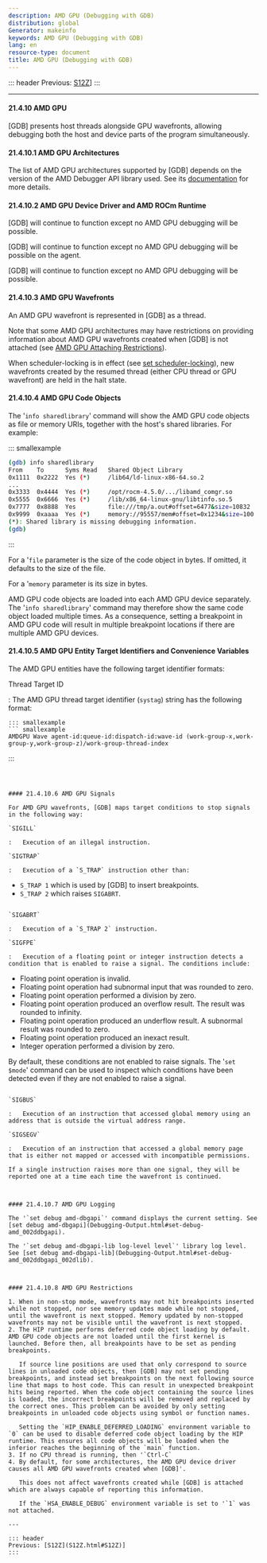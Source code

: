 ```yaml
---
description: AMD GPU (Debugging with GDB)
distribution: global
Generator: makeinfo
keywords: AMD GPU (Debugging with GDB)
lang: en
resource-type: document
title: AMD GPU (Debugging with GDB)
---
```

::: header
Previous: [S12Z](S12Z.html#S12Z)]
:::

---

#### 21.4.10 AMD GPU

[GDB] presents host threads alongside GPU wavefronts, allowing debugging both the host and device parts of the program simultaneously.

#### 21.4.10.1 AMD GPU Architectures

The list of AMD GPU architectures supported by [GDB] depends on the version of the AMD Debugger API library used. See its [documentation](https://docs.amd.com/bundle/ROCDebugger_User_and_API) for more details.

#### 21.4.10.2 AMD GPU Device Driver and AMD ROCm Runtime

[GDB] will continue to function except no AMD GPU debugging will be possible.

[GDB] will continue to function except no AMD GPU debugging will be possible on the agent.

[GDB] will continue to function except no AMD GPU debugging will be possible.

#### 21.4.10.3 AMD GPU Wavefronts

An AMD GPU wavefront is represented in [GDB] as a thread.

Note that some AMD GPU architectures may have restrictions on providing information about AMD GPU wavefronts created when [GDB] is not attached (see [AMD GPU Attaching Restrictions](#AMD-GPU-Attaching-Restrictions)).

When scheduler-locking is in effect (see [set scheduler-locking](All_002dStop-Mode.html#set-scheduler_002dlocking)), new wavefronts created by the resumed thread (either CPU thread or GPU wavefront) are held in the halt state.

#### 21.4.10.4 AMD GPU Code Objects

The '`info sharedlibrary`' command will show the AMD GPU code objects as file or memory URIs, together with the host's shared libraries. For example:

::: smallexample

```bash
(gdb) info sharedlibrary
From    To      Syms Read   Shared Object Library
0x1111  0x2222  Yes (*)     /lib64/ld-linux-x86-64.so.2
...
0x3333  0x4444  Yes (*)     /opt/rocm-4.5.0/.../libamd_comgr.so
0x5555  0x6666  Yes (*)     /lib/x86_64-linux-gnu/libtinfo.so.5
0x7777  0x8888  Yes         file:///tmp/a.out#offset=6477&size=10832
0x9999  0xaaaa  Yes (*)     memory://95557/mem#offset=0x1234&size=100
(*): Shared library is missing debugging information.
(gdb)
```

:::

For a '`file` parameter is the size of the code object in bytes. If omitted, it defaults to the size of the file.

For a '`memory` parameter is its size in bytes.

AMD GPU code objects are loaded into each AMD GPU device separately. The '`info sharedlibrary`' command may therefore show the same code object loaded multiple times. As a consequence, setting a breakpoint in AMD GPU code will result in multiple breakpoint locations if there are multiple AMD GPU devices.

#### 21.4.10.5 AMD GPU Entity Target Identifiers and Convenience Variables

The AMD GPU entities have the following target identifier formats:

Thread Target ID

:   The AMD GPU thread target identifier (`systag`) string has the following format:

```
::: smallexample
``` smallexample
AMDGPU Wave agent-id:queue-id:dispatch-id:wave-id (work-group-x,work-group-y,work-group-z)/work-group-thread-index
```

:::

```



#### 21.4.10.6 AMD GPU Signals 

For AMD GPU wavefronts, [GDB] maps target conditions to stop signals in the following way:

`SIGILL`

:   Execution of an illegal instruction.

`SIGTRAP`

:   Execution of a `S_TRAP` instruction other than:

```

- `S_TRAP 1` which is used by [GDB] to insert breakpoints.
- `S_TRAP 2` which raises `SIGABRT`.

```

`SIGABRT`

:   Execution of a `S_TRAP 2` instruction.

`SIGFPE`

:   Execution of a floating point or integer instruction detects a condition that is enabled to raise a signal. The conditions include:

```

- Floating point operation is invalid.
- Floating point operation had subnormal input that was rounded to zero.
- Floating point operation performed a division by zero.
- Floating point operation produced an overflow result. The result was rounded to infinity.
- Floating point operation produced an underflow result. A subnormal result was rounded to zero.
- Floating point operation produced an inexact result.
- Integer operation performed a division by zero.

By default, these conditions are not enabled to raise signals. The '`set $mode`' command can be used to inspect which conditions have been detected even if they are not enabled to raise a signal.

```

`SIGBUS`

:   Execution of an instruction that accessed global memory using an address that is outside the virtual address range.

`SIGSEGV`

:   Execution of an instruction that accessed a global memory page that is either not mapped or accessed with incompatible permissions.

If a single instruction raises more than one signal, they will be reported one at a time each time the wavefront is continued.



#### 21.4.10.7 AMD GPU Logging 

The '`set debug amd-dbgapi`' command displays the current setting. See [set debug amd-dbgapi](Debugging-Output.html#set-debug-amd_002ddbgapi).

The '`set debug amd-dbgapi-lib log-level level`' library log level. See [set debug amd-dbgapi-lib](Debugging-Output.html#set-debug-amd_002ddbgapi_002dlib).



#### 21.4.10.8 AMD GPU Restrictions 

1. When in non-stop mode, wavefronts may not hit breakpoints inserted while not stopped, nor see memory updates made while not stopped, until the wavefront is next stopped. Memory updated by non-stopped wavefronts may not be visible until the wavefront is next stopped.
2. The HIP runtime performs deferred code object loading by default. AMD GPU code objects are not loaded until the first kernel is launched. Before then, all breakpoints have to be set as pending breakpoints.

   If source line positions are used that only correspond to source lines in unloaded code objects, then [GDB] may not set pending breakpoints, and instead set breakpoints on the next following source line that maps to host code. This can result in unexpected breakpoint hits being reported. When the code object containing the source lines is loaded, the incorrect breakpoints will be removed and replaced by the correct ones. This problem can be avoided by only setting breakpoints in unloaded code objects using symbol or function names.

   Setting the `HIP_ENABLE_DEFERRED_LOADING` environment variable to `0` can be used to disable deferred code object loading by the HIP runtime. This ensures all code objects will be loaded when the inferior reaches the beginning of the `main` function.
3. If no CPU thread is running, then '`Ctrl-C`
4. By default, for some architectures, the AMD GPU device driver causes all AMD GPU wavefronts created when [GDB]'.

   This does not affect wavefronts created while [GDB] is attached which are always capable of reporting this information.

   If the `HSA_ENABLE_DEBUG` environment variable is set to '`1` was not attached.

---

::: header
Previous: [S12Z](S12Z.html#S12Z)]
:::
```
